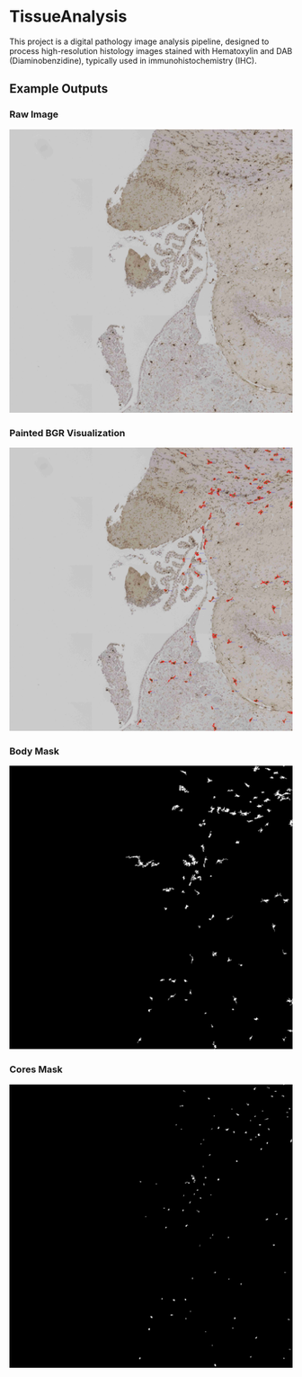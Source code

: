 # TissueAnalysis

This project is a digital pathology image analysis pipeline, designed to process high-resolution histology images stained with Hematoxylin and DAB (Diaminobenzidine), typically used in immunohistochemistry (IHC).

## Example Outputs

### Raw Image
![Raw Tissue Image](Example/Analyisis/image.jpg)

### Painted BGR Visualization
![Painted BGR](Example/Analyisis/painted_bgr.jpg)

### Body Mask
![Body Mask](Example/Analyisis/body_mask.jpg)

### Cores Mask
![Cores Mask](Example/Analyisis/cores_mask.jpg)

